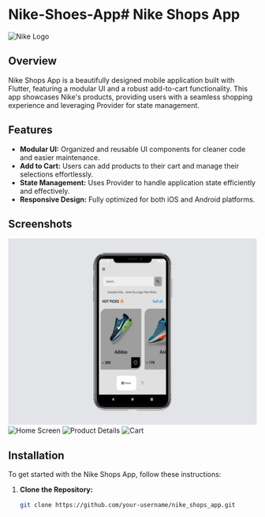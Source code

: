 # Nike-Shoes-App# Nike Shops App

![Nike Logo](https://upload.wikimedia.org/wikipedia/commons/a/a6/Nike_logo.svg)

## Overview

Nike Shops App is a beautifully designed mobile application built with Flutter, featuring a modular UI and a robust add-to-cart functionality. This app showcases Nike's products, providing users with a seamless shopping experience and leveraging Provider for state management.

## Features

- **Modular UI:** Organized and reusable UI components for cleaner code and easier maintenance.
- **Add to Cart:** Users can add products to their cart and manage their selections effortlessly.
- **State Management:** Uses Provider to handle application state efficiently and effectively.
- **Responsive Design:** Fully optimized for both iOS and Android platforms.

## Screenshots

![Intro Screen](https://github.com/RAHUL277227/Nike-Shoes-App/blob/main/iphone-x-mockup%20(1).png)
![Home Screen](https://via.placeholder.com/400x800?text=Home+Screen)
![Product Details](https://via.placeholder.com/400x800?text=Product+Details)
![Cart](https://via.placeholder.com/400x800?text=Cart)

## Installation

To get started with the Nike Shops App, follow these instructions:

1. **Clone the Repository:**
   ```bash
   git clone https://github.com/your-username/nike_shops_app.git

